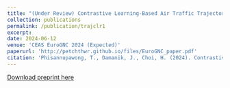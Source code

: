 ```yaml
---
title: "(Under Review) Contrastive Learning-Based Air Traffic Trajectory Representation: A Case Study on Incheon International Airport"
collection: publications
permalink: /publication/trajclr1
excerpt:
date: 2024-06-12
venue: 'CEAS EuroGNC 2024 (Expected)'
paperurl: 'http://petchthwr.github.io/files/EuroGNC_paper.pdf'
citation: 'Phisannupawong, T., Damanik, J., Choi, H. (2024). Contrastive Learning-Based Air Traffic Trajectory Representation: A Case Study on Incheon International Airport. (Under Review) EuroGNC2024.'
---
```

[Download preprint here](http://petchthwr.github.io/files/EuroGNC_paper.pdf)